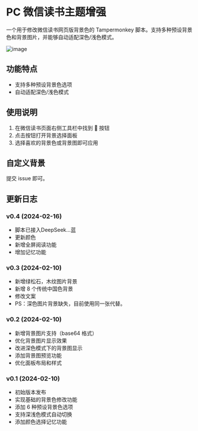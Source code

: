 # PC 微信读书主题增强

一个用于修改微信读书网页版背景色的 Tampermonkey 脚本。支持多种预设背景色和背景图片，并能够自动适配深色/浅色模式。

![image](https://github.com/user-attachments/assets/ff44ac19-96f3-45fd-9477-e094ec1a6fb7)


## 功能特点

- 支持多种预设背景色选项
- 自动适配深色/浅色模式

## 使用说明

1. 在微信读书页面右侧工具栏中找到 🎨 按钮
2. 点击按钮打开背景选择面板
3. 选择喜欢的背景色或背景图即可应用

## 自定义背景

提交 issue 即可。

## 更新日志

### v0.4 (2024-02-16)

- 脚本已接入DeepSeek...蓝
- 更新颜色
- 新增全屏阅读功能
- 增加记忆功能

### v0.3 (2024-02-10)

- 新增绿松石，木纹图片背景
- 新增 8 个传统中国色背景
- 修改文案
- PS：深色图片背景缺失，目前使用同一张代替。

### v0.2 (2024-02-10)

- 新增背景图片支持（base64 格式）
- 优化背景图片显示效果
- 改进深色模式下的背景图显示
- 添加背景图预览功能
- 优化面板布局和样式

### v0.1 (2024-02-10)

- 初始版本发布
- 实现基础的背景色修改功能
- 添加 6 种预设背景色选项
- 支持深浅色模式自动切换
- 添加颜色选择记忆功能